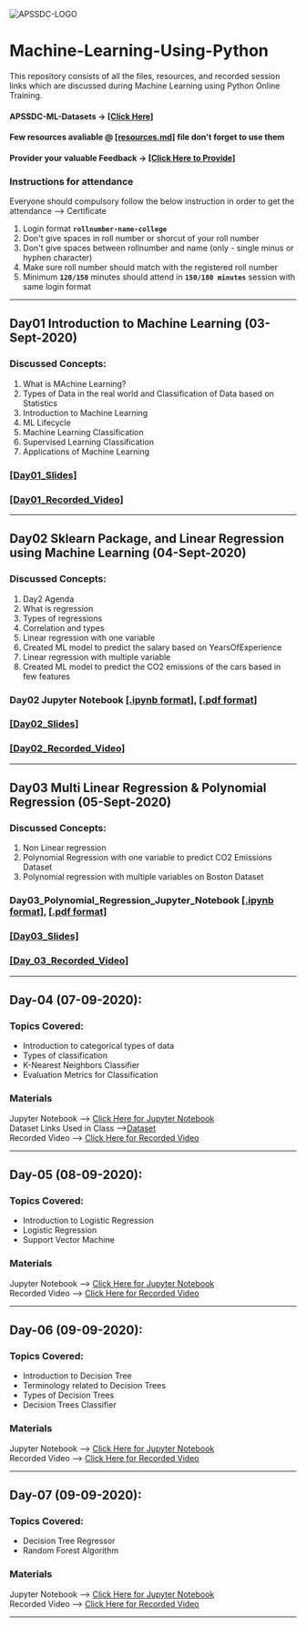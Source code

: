 ![APSSDC-LOGO](https://drive.google.com/uc?export=download&id=15AKQ6_-BixW4K6mL6RPphF5EKXqYF2zj)
# Machine-Learning-Using-Python

This repository consists of all the files, resources, and recorded session links which are discussed during Machine Learning using Python Online Training.
<!--
#### Check your details here same will printed on certificates if your details are missing update in last column  → [[GSheet]](https://docs.google.com/spreadsheets/d/1UOggB7oICyuxT6Ebl53YERQdXB6MP33JLPd6WNUuDis/edit?usp=sharing)

#### Gotomeeting Link → [[Click Here to Join]](https://www.gotomeet.me/17495a0112qise) or → Meeting Id → [906-283-421]
### Join into Slack channel for doubt clarifications [Click Here to Join](https://join.slack.com/t/apssdc-community/shared_invite/zt-gxi128ev-AXD~7dgejDOFSMdROkN5RQ)
-->
#### APSSDC-ML-Datasets → [[Click Here]](https://github.com/AP-State-Skill-Development-Corporation/Datasets)

#### Few resources avaliable @ [[resources.md]](resources.md) file don't forget to use them

#### Provider your valuable Feedback → [[Click Here to Provide]](https://forms.gle/yAbRNecQ97BzGLbT9)

### Instructions for attendance

Everyone should compulsory follow the below instruction in order to get the attendance --> Certificate

1. Login format **`rollnumber-name-college`**
2. Don't give spaces in roll number or shorcut of your roll number
3. Don't give spaces between rollnumber and name (only - single minus or hyphen character)
4. Make sure roll number should match with the registered roll number
5. Minimum **`120/150`** minutes should attend in **`150/180 minutes`** session with same login format

<!-----
******************************
Reference purpose follow this below things

1. Commit message format
- For content updation -- Added dayNo discussed content
-For Readme.md file updation --  Updated dayNo content
-For resources.md file updation --  Updated resourceName

2.README.md content

DayNo SampleLessonName (Date)

Discussed Concepts:
1. Topic-1
2. Topic-2

[[DayNo_Notebook_Link]]()
[[DayNo_Recorded_Video_Link]]()
*************************
--->

******************************
## Day01 Introduction to Machine Learning (03-Sept-2020)

### Discussed Concepts:

1. What is MAchine Learning?
2. Types of Data in the real world and Classification of Data based on Statistics
3. Introduction to Machine Learning
4. ML Lifecycle
2. Machine Learning Classification
4. Supervised Learning Classification
5. Applications of Machine Learning

### [[Day01_Slides]](Day01_03Sept2020/Intro_Machine_Learning_Using_Python_Slides.pdf)
### [[Day01_Recorded_Video]](https://transcripts.gotomeeting.com/#/s/8beacc82cebe6aa95669903b55e5a7f20f89bf9b859264126d8f969f9c3b3943)
**********************************************

## Day02 Sklearn Package, and Linear Regression using Machine Learning (04-Sept-2020)
### Discussed Concepts:

1. Day2 Agenda
1. What is regression
1. Types of regressions
1. Correlation and types
1. Linear regression with one variable
1. Created ML model to predict the salary based on YearsOfExperience
1. Linear regression with multiple variable
1. Created ML model to predict the CO2 emissions of the cars based in few features

### Day02 Jupyter Notebook [[.ipynb format]](Day02_04Sept2020/Linear_Regression_Model.ipynb), [[.pdf format]](Day02_04Sept2020/Linear_Regression_Model.pdf)
### [[Day02_Slides]](Day02_04Sept2020/Regression_Model_in_ML.pdf)
### [[Day02_Recorded_Video]](https://transcripts.gotomeeting.com/#/s/04735861ecc057435a59d704f7d46f7db78cde526294a26e0184b06912dade36)
**********************

## Day03 Multi Linear Regression & Polynomial Regression (05-Sept-2020)
### Discussed Concepts:
1. Non Linear regression
2. Polynomial Regression with one variable to predict CO2 Emissions Dataset
3. Polynomial regression with multiple variables on Boston Dataset

### Day03_Polynomial_Regression_Jupyter_Notebook [[.ipynb format]](Day03_05Sept2020/Polynomial_Regression.ipynb), [[.pdf format]](Day03_05Sept2020/Polynomial_Regression.pdf)
### [[Day03_Slides]](Day03_05Sept2020/Polynimial_Regression_Slides.pdf)
### [[Day_03_Recorded_Video]](https://transcripts.gotomeeting.com/#/s/2384f48ff4243582d5867f919eb8f7576fb66fdcb4c8375f784af749b28ad169)

-------
## Day-04 (07-09-2020):

### Topics Covered:
- Introduction to categorical types of data
- Types of classification
- K-Nearest Neighbors Classifier
- Evaluation Metrics for Classification 

### Materials
Jupyter Notebook --> [Click Here for Jupyter Notebook](https://github.com/AP-State-Skill-Development-Corporation/Machine-Learning-Using-Python-EB4/blob/master/Day04_07-09-2020/07-09-2020.ipynb)<br>
Dataset Links Used in Class -->[Dataset](https://github.com/AP-State-Skill-Development-Corporation/Machine-Learning-Using-Python-AB2/blob/master/Day04_06_08_2020/shirtsize.csv)<br>
Recorded Video --> [Click Here for Recorded Video](https://transcripts.gotomeeting.com/#/s/5f439fa511d342065dd26930bceb2cbf483a28b57006fae5106cf08d5e50c8b2)<br>

---------

## Day-05 (08-09-2020):

### Topics Covered:
- Introduction to Logistic Regression
- Logistic Regression
- Support Vector Machine

### Materials
Jupyter Notebook --> [Click Here for Jupyter Notebook](https://github.com/AP-State-Skill-Development-Corporation/Machine-Learning-Using-Python-EB4/blob/master/Day05_08-09-2020/08-09-2020%20Day-5.ipynb)<br>
Recorded Video --> [Click Here for Recorded Video](https://transcripts.gotomeeting.com/#/s/35a8a443d0662d8f1d2af6d078fb55fc01764db839834d2869a440ce45c21a11)<br>

------
## Day-06 (09-09-2020):

### Topics Covered:
- Introduction to Decision Tree
- Terminology related to Decision Trees
- Types of Decision Trees
- Decision Trees Classifier

### Materials
Jupyter Notebook --> [Click Here for Jupyter Notebook](https://github.com/AP-State-Skill-Development-Corporation/Machine-Learning-Using-Python-EB4/tree/master/Day6%20%209-9-2020)<br>
Recorded Video --> [Click Here for Recorded Video](https://transcripts.gotomeeting.com/#/s/35a8a443d0662d8f1d2af6d078fb55fc01764db839834d2869a440ce45c21a11)<br>

------
## Day-07 (09-09-2020):

### Topics Covered:
- Decision Tree Regressor
- Random Forest Algorithm

### Materials
Jupyter Notebook --> [Click Here for Jupyter Notebook](https://github.com/AP-State-Skill-Development-Corporation/Machine-Learning-Using-Python-EB4/blob/master/Day7%2010-9-2020/Day7%20%2010-9-2020(Random%20Forest).ipynb)<br>
Recorded Video --> [Click Here for Recorded Video](https://transcripts.gotomeeting.com/#/s/35a8a443d0662d8f1d2af6d078fb55fc01764db839834d2869a440ce45c21a11)<br>

------


